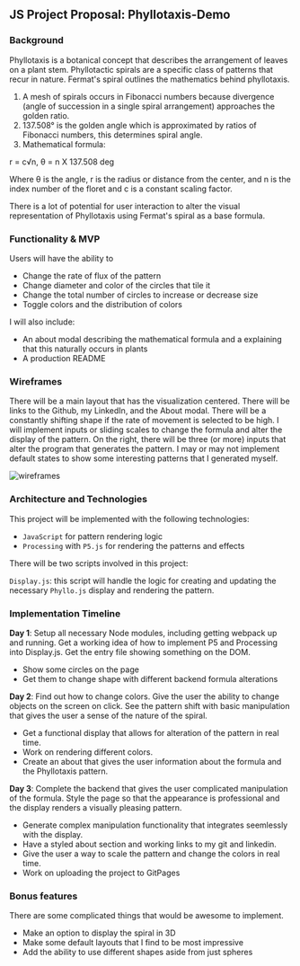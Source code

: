 ## JS Project Proposal: Phyllotaxis-Demo

### Background

Phyllotaxis is a botanical concept that describes the arrangement of leaves on a plant stem. Phyllotactic spirals are a specific class of patterns that recur in nature. Fermat's spiral outlines the mathematics behind phyllotaxis.

1) A mesh of spirals occurs in Fibonacci numbers because divergence (angle of succession in a single spiral arrangement) approaches the golden ratio.
2) 137.508° is the golden angle which is approximated by ratios of Fibonacci numbers, this determines spiral angle.
3) Mathematical formula:

  r = c√n,
  θ = n X 137.508 deg
  
  Where θ is the angle, r is the radius or distance from the center, and n is the index number of the floret and c is a constant scaling factor.

There is a lot of potential for user interaction to alter the visual representation of Phyllotaxis using Fermat's spiral as a base formula. 

### Functionality & MVP  

Users will have the ability to

- Change the rate of flux of the pattern
- Change diameter and color of the circles that tile it
- Change the total number of circles to increase or decrease size
- Toggle colors and the distribution of colors

I will also include:

- An about modal describing the mathematical formula and a explaining that this naturally occurs in plants
- A production README

### Wireframes

There will be a main layout that has the visualization centered. There will be links to the Github, my LinkedIn,
and the About modal. There will be a constantly shifting shape if the rate of movement is selected to be high. I will implement inputs or sliding scales to change the formula and alter the display of the pattern. On the right, there will be three (or more) inputs that alter the program that generates the pattern. I may or may not implement default states to show some interesting patterns that I generated myself.

![wireframes](https://github.com/langerkirill/Phyllotaxis-Demo/blob/master/Wireframe%20for%20Phyllotaxis%20Demo.png)

### Architecture and Technologies

This project will be implemented with the following technologies:

- `JavaScript` for pattern rendering logic
- `Processing` with `P5.js` for rendering the patterns and effects

There will be two scripts involved in this project:

`Display.js`: this script will handle the logic for creating and updating the necessary `Phyllo.js` display and rendering the pattern.

### Implementation Timeline

**Day 1**: Setup all necessary Node modules, including getting webpack up and running. Get a working idea of how to implement P5 and Processing into Display.js. Get the entry file showing something on the DOM. 

- Show some circles on the page
- Get them to change shape with different backend formula alterations

**Day 2**: Find out how to change colors. Give the user the ability to change objects on the screen on click. See the pattern shift with basic manipulation that gives the user a sense of the nature of the spiral. 

- Get a functional display that allows for alteration of the pattern in real time.
- Work on rendering different colors.
- Create an about that gives the user information about the formula and the Phyllotaxis pattern.

**Day 3**: Complete the backend that gives the user complicated manipulation of the formula. Style the page so that the appearance is professional and the display renders a visually pleasing pattern.

- Generate complex manipulation functionality that integrates seemlessly with the display.
- Have a styled about section and working links to my git and linkedin.
- Give the user a way to scale the pattern and change the colors in real time.
- Work on uploading the project to GitPages

### Bonus features

There are some complicated things that would be awesome to implement.

- Make an option to display the spiral in 3D
- Make some default layouts that I find to be most impressive
- Add the ability to use different shapes aside from just spheres
